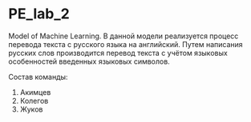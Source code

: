 # PE_lab_2
Model of Machine Learning.
В данной модели реализуется процесс перевода текста с русского языка на английский. Путем написания русских слов производится перевод текста с учётом языковых особенностей введенных языковых символов.

Состав команды: 
1. Акимцев
2. Колегов
3. Жуков
